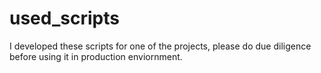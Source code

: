 # used_scripts
I developed these scripts for one of the projects, please do due diligence before using it in production enviornment.
